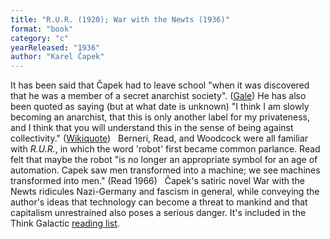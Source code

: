 ```yaml
---
title: "R.U.R. (1920); War with the Newts (1936)"
format: "book"
category: "c"
yearReleased: "1936"
author: "Karel Čapek"
---
```

It has been said that Čapek had to leave school "when it  was discovered that he was a member of a secret anarchist society". (<a href="http://www.highbeam.com/doc/1G2-2507200096.html">Gale</a>)  He has also been quoted as saying (but at what date is unknown) "I think I am  slowly becoming an anarchist, that this is only another label for my privateness,  and I think that you will understand this in the sense of being against  collectivity." (<a href="https://en.wikiquote.org/wiki/Karel_Čapek">Wikiquote</a>)
 
Berneri, Read, and Woodcock were all familiar with  <em>R.U.R.</em>, in which the word 'robot' first became common parlance. Read felt that  maybe the robot "is no longer an appropriate symbol for an age of automation.  Capek saw men transformed into a machine; we see machines transformed into men."  (Read 1966)
 
Čapek's satiric novel War with the Newts ridicules  Nazi-Germany and fascism in general, while conveying the author's ideas that  technology can become a threat to mankind and that capitalism unrestrained also  poses a serious danger. It's included in the Think Galactic <a href="http://thinkgalactic.org/reading-lists/by-author/">reading list</a>.
